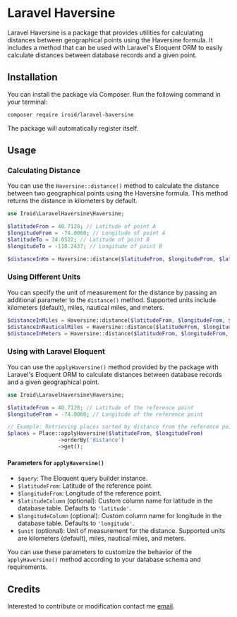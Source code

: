 # Laravel Haversine

Laravel Haversine is a package that provides utilities for calculating distances between geographical points using the Haversine formula. It includes a method that can be used with Laravel's Eloquent ORM to easily calculate distances between database records and a given point.

## Installation

You can install the package via Composer. Run the following command in your terminal:

```bash
composer require iroid/laravel-haversine
```

The package will automatically register itself.

## Usage

### Calculating Distance

You can use the `Haversine::distance()` method to calculate the distance between two geographical points using the Haversine formula. This method returns the distance in kilometers by default.

```php
use Iroid\LaravelHaversine\Haversine;

$latitudeFrom = 40.7128; // Latitude of point A
$longitudeFrom = -74.0060; // Longitude of point A
$latitudeTo = 34.0522; // Latitude of point B
$longitudeTo = -118.2437; // Longitude of point B

$distanceInKm = Haversine::distance($latitudeFrom, $longitudeFrom, $latitudeTo, $longitudeTo);
```

### Using Different Units

You can specify the unit of measurement for the distance by passing an additional parameter to the `distance()` method. Supported units include kilometers (default), miles, nautical miles, and meters.

```php
$distanceInMiles = Haversine::distance($latitudeFrom, $longitudeFrom, $latitudeTo, $longitudeTo, 'miles');
$distanceInNauticalMiles = Haversine::distance($latitudeFrom, $longitudeFrom, $latitudeTo, $longitudeTo, 'nautical_miles');
$distanceInMeters = Haversine::distance($latitudeFrom, $longitudeFrom, $latitudeTo, $longitudeTo, 'meters');
```

### Using with Laravel Eloquent

You can use the `applyHaversine()` method provided by the package with Laravel's Eloquent ORM to calculate distances between database records and a given geographical point.

```php
use Iroid\LaravelHaversine\Haversine;

$latitudeFrom = 40.7128; // Latitude of the reference point
$longitudeFrom = -74.0060; // Longitude of the reference point

// Example: Retrieving places sorted by distance from the reference point
$places = Place::applyHaversine($latitudeFrom, $longitudeFrom)
                ->orderBy('distance')
                ->get();
```

#### Parameters for `applyHaversine()`

- `$query`: The Eloquent query builder instance.
- `$latitudeFrom`: Latitude of the reference point.
- `$longitudeFrom`: Longitude of the reference point.
- `$latitudeColumn` (optional): Custom column name for latitude in the database table. Defaults to `'latitude'`.
- `$longitudeColumn` (optional): Custom column name for longitude in the database table. Defaults to `'longitude'`.
- `$unit` (optional): Unit of measurement for the distance. Supported units are kilometers (default), miles, nautical miles, and meters.

You can use these parameters to customize the behavior of the `applyHaversine()` method according to your database schema and requirements.

## Credits

Interested to contribute or modification contact me [email](mailto:salman.iroid@gmail.com).

